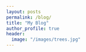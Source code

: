 ```yaml
---
layout: posts
permalink: /blog/
title: "My Blog"
author_profile: true
header:
  image: "/images/trees.jpg"
---
```


